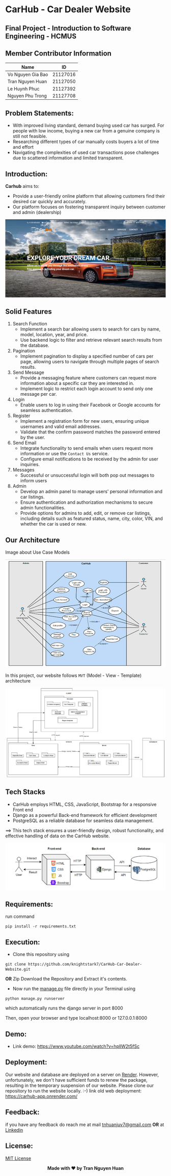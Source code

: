 # CarHub - Car Dealer Website

## Final Project - Introduction to Software Engineering - HCMUS


## Member Contributor Information
| Name              | ID       |
|-------------------|----------|
| Vo Nguyen Gia Bao  | 21127016 |
| Tran Nguyen Huan   | 21127050 |
| Le Huynh Phuc   | 21127392 |
| Nguyen Phu Trong   | 21127708 |

## Problem Statements:
- With improved living standard, demand buying used car has surged. For people with low income, buying a new car from a genuine company is still not feasible.
- Researching different types of car manually costs buyers a lot of time and effort
- Navigating the complexities of used car transactions pose challenges due to scattered information and limited transparent.

## Introduction:
**Carhub** aims to:
- Provide a user-friendly online platform that allowing customers find their desired car quickly and accurately.
- Our platform focuses on fostering transparent inquiry between customer and admin (dealership)
<p align="center">
  <img src="https://github.com/knightstark7/CarHub-Car-Dealer-Website/blob/main/images/home_page.jpg" >
</p>

## Solid Features
1. Search Function
    - Implement a search bar allowing users to search for cars by name, model, location, year, and price.
    - Use backend logic to filter and retrieve relevant search results from the database.
2. Pagination
    - Implement pagination to display a specified number of cars per page, allowing users to navigate through multiple pages of search results.
3. Send Message
    - Provide a messaging feature where customers can request more information about a specific car they are interested in.
    - Implement logic to restrict each login account to send only one message per car.
4. Login
    - Enable users to log in using their Facebook or Google accounts for seamless authentication.
5. Register
    - Implement a registration form for new users, ensuring unique usernames and valid email addresses.
    - Validate that the confirm password matches the password entered by the user.
6. Send Email
    - Integrate functionality to send emails when users request more information or use the `Contact Us` service.
    - Configure email notifications to be received by the admin for user inquiries.
7. Messages
    - Successful or unsuccessful login will both pop out messages to inform users
8. Admin
    - Develop an admin panel to manage users' personal information and car listings.
    - Ensure authentication and authorization mechanisms to secure admin functionalities.
    - Provide options for admins to add, edit, or remove car listings, including details such as featured status, name, city, color, VIN, and whether the car is used or new.


## Our Architecture
Image about Use Case Models
<p align="center">
  <img src="https://github.com/knightstark7/CarHub-Car-Dealer-Website/blob/main/images/use_case_model.png" >
</p>

In this project, our website follows `MVT` (Model - View - Template) architecture
<p align="center">
  <img src="https://github.com/knightstark7/CarHub-Car-Dealer-Website/blob/main/images/MVT-architecture.png" >
</p>

## Tech Stacks
- CarHub employs HTML, CSS, JavaScript, Bootstrap for a responsive Front end 
- Django as a powerful Back-end framework for efficient development
- PostgreSQL as a reliable database for seamless data management. 

==> This tech stack ensures a user-friendly design, robust functionality, and effective handling of data on the CarHub website.
<p align="center">
  <img src="https://github.com/knightstark7/CarHub-Car-Dealer-Website/blob/main/images/tech_stack.png" >
</p>

## Requirements:

run command 

```
pip install -r requirements.txt
```

## Execution:
-	Clone this repository using
```
git clone https://github.com/knightstark7/CarHub-Car-Dealer-Website.git
```
**OR**
Zip Download the Repository and Extract it's contents.
-	Now run the [manage.py](https://github.com/knightstark7/CarHub-Car-Dealer-Website/blob/main/manage.py) file directly in your Terminal using
```
python manage.py runserver 
```
which automatically runs the django server in port 8000

Then, open your browser and type localhost:8000 or 127.0.0.1:8000

## Demo:
- Link demo: https://www.youtube.com/watch?v=hpllW2t5fSc

## Deployment:
Our website and database are deployed on a server on [Render](https://render.com/). However, unfortunately, we don't have sufficient funds to renew the package, resulting in the temporary suspension of our website. Please clone our repository to run the website locally. :-)
link old web deployment: https://carhub-app.onrender.com/

## Feedback:

if you have any feedback do reach me at mail tnhuanjuv7@gmail.com **OR** at [Linkedin](https://www.linkedin.com/in/nguyenhuan-tran/)

## License:

[MIT License](License)


<p align='center'><b>Made with ❤ by Tran Nguyen Huan</b></p>

